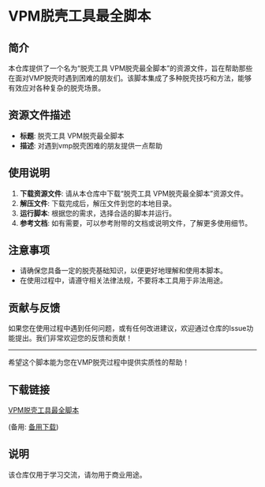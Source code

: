 # VPM脱壳工具最全脚本

## 简介
本仓库提供了一个名为“脱壳工具 VPM脱壳最全脚本”的资源文件，旨在帮助那些在面对VMP脱壳时遇到困难的朋友们。该脚本集成了多种脱壳技巧和方法，能够有效应对各种复杂的脱壳场景。

## 资源文件描述
- **标题**: 脱壳工具 VPM脱壳最全脚本
- **描述**: 对遇到vmp脱壳困难的朋友提供一点帮助

## 使用说明
1. **下载资源文件**: 请从本仓库中下载“脱壳工具 VPM脱壳最全脚本”资源文件。
2. **解压文件**: 下载完成后，解压文件到您的本地目录。
3. **运行脚本**: 根据您的需求，选择合适的脚本并运行。
4. **参考文档**: 如有需要，可以参考附带的文档或说明文件，了解更多使用细节。

## 注意事项
- 请确保您具备一定的脱壳基础知识，以便更好地理解和使用本脚本。
- 在使用过程中，请遵守相关法律法规，不要将本工具用于非法用途。

## 贡献与反馈
如果您在使用过程中遇到任何问题，或有任何改进建议，欢迎通过仓库的Issue功能提出。我们非常欢迎您的反馈和贡献！

---

希望这个脚本能为您在VMP脱壳过程中提供实质性的帮助！

## 下载链接
[VPM脱壳工具最全脚本](https://pan.quark.cn/s/1341b1798e79) 

(备用: [备用下载](https://pan.baidu.com/s/16H2tJHYUcPeW5NyQ-2E3VQ?pwd=1234))

## 说明

该仓库仅用于学习交流，请勿用于商业用途。
